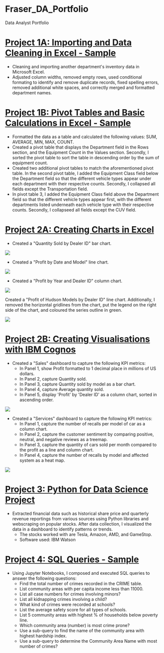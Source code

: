 # Fraser_DA_Portfolio
Data Analyst Portfolio 

# [Project 1A: Importing and Data Cleaning in Excel - Sample](https://github.com/akcfraser/Fraser_DA_Portfolio/blob/main/Montgomery_Fleet_Equipment_Inventory_FA_PART_1_END.xlsx)
* Cleaning and importing another department's inventory data in Microsoft Excel. 
* Adjusted column widths, removed empty rows, used conditional formating to identify and remove duplicate records, fixed spelling errors, removed additional white spaces, and correctly merged and formatted department names. 

# [Project 1B: Pivot Tables and Basic Calculations in Excel - Sample](https://github.com/akcfraser/Fraser_DA_Portfolio/blob/main/Montgomery_Fleet_Equipment_Inventory_FA_PART_2_END.xlsx)
* Formatted the data as a table and calculated the following values: SUM, AVERAGE, MIN, MAX, COUNT.
* Created a pivot table that displays the Department field in the Rows section, and the Equipment Count in the Values section. Secondly, I sorted the pivot table to sort the table in descending order by the sum of equipment count.
* Created two additional pivot tables to match the aforementioned pivot table. In the second pivot table, I added the Equipment Class field below the Department field so that the different vehicle types appear under each department with their respective counts. Secondly, I collapsed all fields except the Transportation field.
* In pivot table 3, I added the Equipment Class field above the Department field so that the different vehicle types appear first, with the different departments listed underneath each vehicle type with their respective counts. Secondly, I collapseed all fields except the CUV field. 

# [Project 2A: Creating Charts in Excel](https://github.com/akcfraser/Fraser_DA_Portfolio/blob/main/CarSalesByModelEnd.xlsx)
* Created a "Quantity Sold by Dealer ID" bar chart.

![](https://github.com/akcfraser/Fraser_DA_Portfolio/blob/main/images/Screenshot%202022-07-08%20at%209.28.29%20am.png)

* Created a "Profit by Date and Model" line chart.

![](https://github.com/akcfraser/Fraser_DA_Portfolio/blob/main/images/Screenshot%202022-07-08%20at%209.28.41%20am.png)

* Created a "Profit by Year and Dealer ID" column chart.

![](https://github.com/akcfraser/Fraser_DA_Portfolio/blob/main/images/Screenshot%202022-07-08%20at%209.28.51%20am.png)

Created a "Profit of Hudson Models by Dealer ID" line chart. Additionally, I removed the horizontal gridlines from the chart, put the legend on the right side of the chart, and coloured the series outline in green. 

![](https://github.com/akcfraser/Fraser_DA_Portfolio/blob/main/images/Screenshot%202022-07-08%20at%209.29.01%20am.png)

# [Project 2B: Creating Visualisations with IBM Cognos](https://github.com/akcfraser/Fraser_DA_Portfolio/blob/main/Sales%20and%20Service%20Dashboards.pdf)
* Created a "Sales" dashboard to capture the following KPI metrics:
  * In Panel 1, show Profit formatted to 1 decimal place in millions of US dollars. 
  * In Panel 2, capture Quantity sold.
  * In Panel 3, capture Quantity sold by model as a bar chart.
  * In Panel 4, capture Average quantity sold.
  * In Panel 5, display 'Profit' by 'Dealer ID' as a column chart, sorted in ascending order.
  
![](https://github.com/akcfraser/Fraser_DA_Portfolio/blob/main/images/Sales%20Dashboard%20image.png)

* Created a "Services" dashboard to capture the following KPI metrics:
  * In Panel 1, capture the number of recalls per model of car as a column chart.
  * In Panel 2, capture the customer sentiment by comparing positive, neutral, and negative reviews as a treemap.
  * In Panel 3, capture the quantity of cars sold per month compared to the profit as a line and column chart.
  * In Panel 4, capture the number of recalls by model and affected system as a heat map. 
  
![](https://github.com/akcfraser/Fraser_DA_Portfolio/blob/main/images/Services%20Dashboard%20Image.png)

# [Project 3: Python for Data Science Project](https://github.com/akcfraser/Fraser_DA_Portfolio/blob/main/Python%20Data%20Science%20Project.ipynb)
* Extracted financial data such as historical share price and quarterly revenue reportings from various sources using Python libraries and webscraping on popular stocks. After data collection, I visualized the data in a dashboard to identify patterns or trends. 
  * The stocks worked with are Tesla, Amazon, AMD, and GameStop.
  * Software used: IBM Watson 

# [Project 4: SQL Queries - Sample](https://github.com/akcfraser/Fraser_DA_Portfolio/blob/main/DB0201EN-PeerAssign-v5.ipynb)
* Using Jupyter Notebooks, I composed and executed SQL queries to answer the following questions:
  * Find the total number of crimes recorded in the CRIME table.
  * List community areas with per capita income less than 11000.
  * List all case numbers for crimes involving minors?
  * List all kidnapping crimes involving a child?
  * What kind of crimes were recorded at schools?
  * List the average safety score for all types of schools.
  * List 5 community areas with highest % of households below poverty line.
  * Which community area (number) is most crime prone?
  * Use a sub-query to find the name of the community area with highest hardship index.
  * Use a sub-query to determine the Community Area Name with most number of crimes?
